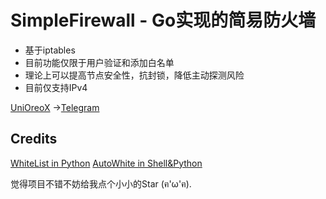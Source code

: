 # SimpleFirewall - Go实现的简易防火墙
- 基于iptables
- 目前功能仅限于用户验证和添加白名单
- 理论上可以提高节点安全性，抗封锁，降低主动探测风险
- 目前仅支持IPv4  
  
  
[UniOreoX](https://github.com/unioreox)  →[Telegram](https://t.me/unichannelx)  

## Credits

[WhiteList in Python](https://github.com/heinu123/whitelist)
[AutoWhite in Shell&Python](https://github.com/AriesEDGE/ufwfornode)
  
  
觉得项目不错不妨给我点个小小的Star (ฅ'ω'ฅ).
